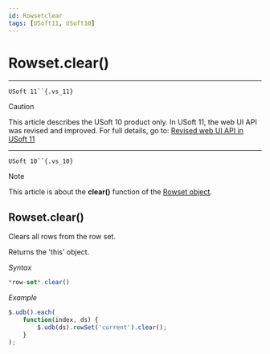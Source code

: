 ```yaml
---
id: Rowsetclear
tags: [USoft11, USoft10]
---
```

# Rowset.clear()



----

`USoft 11``{.vs_11}`

> [!CAUTION]
> This article describes the USoft 10 product only.
> In USoft 11, the web UI API was revised and improved. For full details, go to:
> [Revised web UI API in USoft 11](/docs/Web_and_app_UIs/UDB_udb/Revised_web_UI_API_in_USoft_11.md)

----

`USoft 10``{.vs_10}`

> [!NOTE]
> This article is about the **clear()** function of the [Rowset object](/docs/Web_and_app_UIs/UDB_Rowset).

## **Rowset.clear()**

Clears all rows from the row set.

Returns the 'this' object.

*Syntax*

```js
*row-set*.clear()

```

*Example*

```js
$.udb().each(
    function(index, ds) {
        $.udb(ds).rowSet('current').clear();
    }
);

```

 